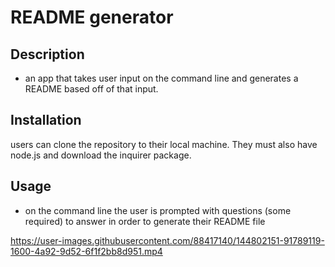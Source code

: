 # README generator

## Description
* an app that takes user input on the command line and generates a README based off of that input.

## Installation
users can clone the repository to their local machine. They must also have node.js and download the inquirer package.

## Usage
* on the command line the user is prompted with questions (some required) to answer in order to generate their README file

https://user-images.githubusercontent.com/88417140/144802151-91789119-1600-4a92-9d52-6f1f2bb8d951.mp4


